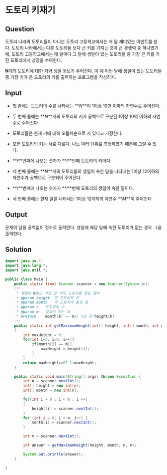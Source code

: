 # 도토리 키재기

## Question

도토리 나라의 도토리들이 다니는 도토리 고등학교에서는 매 달 재미있는 이벤트를 한다. 도토리 나라에서는 다른 도토리들 보다 큰 키를 가지는 것이 큰 경쟁력 중 하나였기에, 도토리 고등학교에서는 매 달마다 그 달에 생일이 있는 도토리들 중 가장 큰 키를 가진 도토리에게 상장을 수여한다.

**N**개의 도토리에 대한 키와 생일 정보가 주어진다. 이 때 이번 달에 생일이 있는 도토리들 중 가장 키가 큰 도토리의 키를 출력하는 프로그램을 작성하자.

## Input

- 첫 줄에는 도토리의 수를 나타내는 **_N_**이 1이상 10만 이하의 자연수로 주어진다.
- 두 번째 줄에는 **_N_**개의 도토리의 키가 공백으로 구분된 1이상 10억 이하의 자연수로 주어진다.

- 도토리들은 현재 키에 대해 오름차순으로 서 있다고 가정한다.
- 모든 도토리의 키는 서로 다르다. 나노 미터 단위로 측정하였기 때문에 그럴 수 있다.
- **_i_**번째에 나오는 숫자가 **_i_**번째 도토리의 키이다.

- 세 번째 줄에는 **_N_**개의 도토리들의 생일이 속한 달을 나타내는 1이상 12이하의 자연수가 공백으로 구분되어 주어진다.

- **_i_**번째에 나오는 숫자가 **_i_**번째 도토리의 생일이 속한 달이다.

- 네 번째 줄에는 현재 달을 나타내는 1이상 12이하의 자연수 **_M_**이 주어진다

## Output

문제의 답을 공백없이 정수로 출력한다. 생일에 해당 달에 속한 도토리가 없는 경우 `-1`을 출력한다.

## Solution

```java
import java.io.*;
import java.lang.*;
import java.util.*;

public class Main {
	public static final Scanner scanner = new Scanner(System.in);
	/**
     * 생일이 m월인 가장 큰 키의 도토리를 찾는 함수
     * @param height  각 도토리의 키
     * @param month   각 도토리의 출생 월
     * @param n   도토리의 수
     * @param m   찾고자 하는 달
     * @return    month[k] == m인 가장 큰 height[k]
     */
	public static int getMaximumHeight(int[] height, int[] month, int n, int m)
	{
		int maxHeight = 0;
		for(int i=0; i<n; i++){
			if(month[i] == m){
				maxHeight = height[i];
			}
		}
		return maxHeight==0?-1:maxHeight;
	}

	public static void main(String[] args) throws Exception {
		int n = scanner.nextInt();
		int[] height = new int[n];
		int[] month = new int[n];

		for(int i = 0 ; i < n ; i ++)
		{
			height[i] = scanner.nextInt();
		}
		for (int i = 0; i < n; i++) {
			month[i] = scanner.nextInt();
		}

		int m = scanner.nextInt();

		int answer = getMaximumHeight(height, month, n, m);

		System.out.println(answer);
	}

}
```
